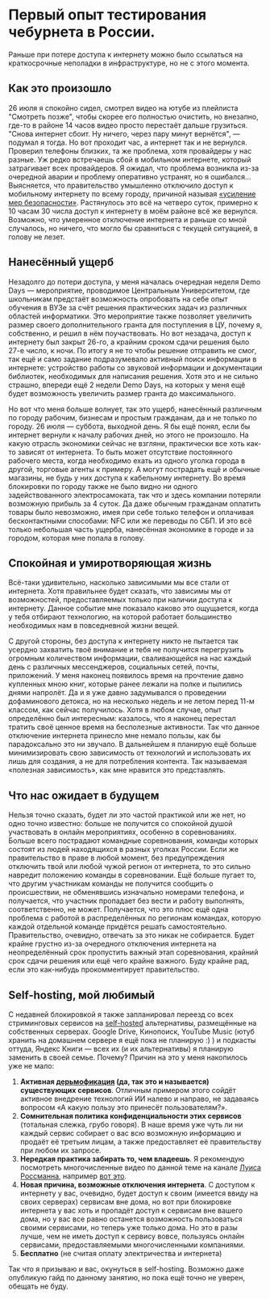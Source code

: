 # Первый опыт тестирования чебурнета в России.

Раньше при потере доступа к интернету можно было ссылаться на краткосрочные неполадки в инфраструктуре, но не с этого момента.

## Как это произошло

26 июля я спокойно сидел, смотрел видео на ютубе из плейлиста "Смотреть позже", чтобы скорее его полностью очистить, но внезапно, где-то в районе 14 часов видео просто перестаёт дальше грузиться. "Снова интернет сбоит. Ну ничего, через пару минут вернётся", — подумал я тогда. Но вот проходит час, а интернет так и не вернулся. Проверил телефоны близких, та же проблема, хотя провайдеры у нас разные. Уж редко встречаешь сбой в мобильном интернете, который затрагивает всех провайдеров. Я ожидал, что проблема возникла из-за очередной аварии и проблему оперативно устранят, но я ошибался... Выясняется, что правительство умышленно отключило доступ к мобильному интернету по всему городу, причиной называя [«усиление мер безопасности»](https://ngs24.ru/text/politics/2025/07/29/75779481/). Растянулось это всё на четверо суток, примерно к 10 часам 30 числа доступ к интернету в моём районе всё же вернулся. Возможно, что умеренное отключение интернета и раньше со мной случалось, но ничего, что могло бы сравниться с текущей ситуацией, в голову не лезет.

## Нанесённый ущерб

Незадолго до потери доступа, у меня началась очередная неделя Demo Days — мероприятие, проводимое Центральным Университетом, где школьникам предстаёт возможность опробовать на себе опыт обучения в ВУЗе за счёт решения практических задач из различных областей информатики. Это мероприятие также позволяет увеличить размер своего дополнительного гранта для поступления в ЦУ, почему я, собственно, и решил в нём поучаствовать. Но вот незадача, доступ к интернету был закрыт 26-го, а крайним сроком сдачи решения было 27-е число, к ночи. По итогу я не то чтобы решение отправить не смог, так ещё и само задание подразумевало активный поиск информации в интернете: устройство работы со звуковой информации и документации библиотек, необходимых для написания решения. Хотя это и не сильно страшно, впереди ещё 2 недели Demo Days, на которых у меня ещё будет возможность увеличить размер гранта до максимального.

Но вот что меня больше волнует, так это ущерб, нанесённый различным по городу рабочим, бизнесам и простым гражданам, да и не только по городу. 26 июля — суббота, выходной день. Я бы ещё понял, если бы интернет вернули к началу рабочих дней, но этого не произошло. На какую отрасль экономики сейчас не взгляни, практически все хоть как-то зависят от интернета. То быть может отсутствие постоянного рабочего места, когда необходимо ехать из одного уголка города в другой, торговые агенты к примеру. А могут пострадать ещё и обычные магазины, не будь у них доступа к кабельному интернету. Во время блокировки по городу также не было видно ни одного задействованного электросамоката, так что и здесь компании потеряли возможную прибыль за 4 суток. Да даже обычным гражданам оплатить товары было невозможно, имея при себе только телефон и оплачивая бесконтактными способами: NFC или же переводы по СБП. И это всё только небольшая часть ущерба, нанесённая экономике в городе и за городом, которая мне попала в голову.

## Спокойная и умиротворяющая жизнь

Всё-таки удивительно, насколько зависимыми мы все стали от интернета. Хотя правильнее будет сказать, что зависимы мы от возможностей, предоставляемых только при наличии доступа к интернету. Данное событие мне показало каково это ощущается, когда у тебя отбирают технологию, на которой работает большинство необходимых нам в повседневной жизни вещей.

С другой стороны, без доступа к интернету никто не пытается так усердно захватить твоё внимание и тебя не получится перегрузить огромным количеством информации, сваливающейся на нас каждый день с различных мессенджеров, социальных сетей, почты, приложений. У меня наконец появилось время на прочтение давно купленных мною книг, которые ранее лежали на полке и пылились днями напролёт. Да и я уже давно задумывался о проведении дофаминового детокса, но на несколько недель и не летом перед 11-м классом, как сейчас получилось. Хотя в любом случае, опыт определённо был интересным: казалось, что я наконец перестал тратить своё ценное время на бесполезные активности. Так что данное отключение интернета принесло мне немало пользы, как бы парадоксально это ни звучало. В дальнейшем я планирую ещё больше минимизировать свою зависимость от технологий и использовать их лишь для создания, а не для потребления контента. Так называемая «полезная зависимость», как мне нравится это представлять.

## Что нас ожидает в будущем

Нельзя точно сказать, будет ли это частой практикой или же нет, но одно точно известно: больше не получится со спокойной душой участвовать в онлайн мероприятиях, особенно в соревнованиях. Больше всего пострадают командные соревнования, команды которых состоят из людей находящихся в разных уголках России. Если же правительство в праве в любой момент, без предупреждения отключить твой или любой чужой регион от интернета, то это сильно навредит положению команды в соревновании. Ещё больше пугает то, что другим участникам команды не получится сообщить о происшествии, не обменявшись изначально номерами телефона, и получается, что участник пропадает без вести и работу выполнять, соответственно, не может. Получается, что это плюс ещё одна проблема с работой в распределённых по регионам командах, которую каждой отдельной команде придётся решать самостоятельно. Правительство, очевидно, отвечать за это никак не собирается. Будет крайне грустно из-за очередного отключения интернета на неопределённый срок пропустить важный этап соревнования, крайний срок сдачи решения или ещё чего крайне важного. Буду крайне рад, если это как-нибудь прокомментирует правительство.

## Self-hosting, мой любимый

С недавней блокировкой я также запланировал переезд со всех стриминговых сервисов на [self-hosted](https://ru.wikipedia.org/wiki/%D0%A1%D0%B0%D0%BC%D0%BE%D1%85%D0%BE%D1%81%D1%82%D0%B8%D0%BD%D0%B3) альтернативы, размещённые на собственных серверах. Google Drive, Кинопоиск, YouTube Music (ютуб хранить на домашнем сервере я ещё пока не планирую :) ) и подкасты оттуда, Яндекс Книги — всех их (и их альтернативы) я планирую заменить в своей семье. Почему? Причин на это у меня накопилось уже не мало:

1. **Активная [дерьмофикация](https://ru.wikipedia.org/wiki/%D0%94%D0%B5%D1%80%D1%8C%D0%BC%D0%BE%D1%84%D0%B8%D0%BA%D0%B0%D1%86%D0%B8%D1%8F) (да, так это и называется) существующих сервисов**. Отличным примером этого сойдёт активное внедрение технологий ИИ налево и направо, не задаваясь вопросом «А какую пользу это принесёт пользователям?».
2. **Сомнительная политика конфиденциальности этих сервисов** (тотальная слежка, грубо говоря). В наше время уже чуть ли ни каждый сервис собирает о вас всю возможную информацию и продаёт её третьим лицам, а также предоставляет её правительству при любом их запросе.
3. **Нередкая практика забирать то, чем владеешь**. Я рекомендую посмотреть многочисленные видео по данной теме на канале [Луиса Россманна](https://www.youtube.com/@rossmanngroup), например [вот это](https://www.youtube.com/watch?v=o4GZUCwVRLs).
4. **Новая причина, возможные отключения интернета**. С доступом к интернету у вас, очевидно, будет доступ к своим (имеется ввиду на своих серверах) сервисам вне дома, но вот при блокировке интернета у вас хоть и пропадёт доступ к сервисам вне вашего дома, но у вас все равно останется возможность пользоваться своими сервисами, но теперь уже только дома. Но это в разы лучше, чем не иметь доступ к сервису вовсе, пользуясь онлайн сервисами, предоставляемыми многочисленными компаниями.
5. **Бесплатно** (не считая оплату электричества и интернета)

Так что я призываю и вас, окунуться в self-hosting. Возможно даже опубликую гайд по данному занятию, но пока ещё точно не уверен, обещать не буду.
